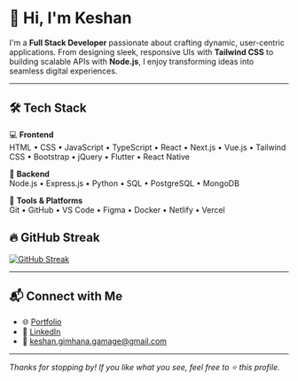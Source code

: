 # 👋 Hi, I'm Keshan

I'm a **Full Stack Developer** passionate about crafting dynamic, user-centric applications. From designing sleek, responsive UIs with **Tailwind CSS** to building scalable APIs with **Node.js**, I enjoy transforming ideas into seamless digital experiences.

---

## 🛠️ Tech Stack

💻 **Frontend**  
HTML • CSS • JavaScript • TypeScript • React • Next.js • Vue.js • Tailwind CSS • Bootstrap • jQuery • Flutter • React Native

🧠 **Backend**  
Node.js • Express.js • Python • SQL • PostgreSQL • MongoDB

🧰 **Tools & Platforms**  
Git • GitHub • VS Code • Figma • Docker • Netlify • Vercel



## 🔥 GitHub Streak

[![GitHub Streak](https://streak-stats.demolab.com/?user=keshangamage&theme=radical)](https://git.io/streak-stats)

---

## 📬 Connect with Me

- 🌐 [Portfolio](https://keshangamage.com)
- 💼 [LinkedIn](https://www.linkedin.com/in/keshan-dev/)
- 📧 [keshan.gimhana.gamage@gmail.com](mailto:keshan.gimhana.gamage@gmail.com)

---

_Thanks for stopping by! If you like what you see, feel free to ⭐️ this profile._
